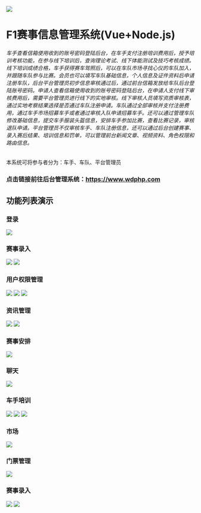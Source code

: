 [![](https://github.com/932529621/formula/blob/master/readimg/icon192x192.png)](https://github.com/932529621/formula/blob/master/readimg/icon192x192.png "markdown")

# F1赛事信息管理系统(Vue+Node.js)
###### 车手查看信箱使用收到的账号密码登陆后台，在车手支付注册培训费用后，授予培训考核功能，在参与线下培训后，查询理论考试、线下体能测试及技巧考核成绩。线下培训成绩合格，车手获得赛车驾照后，可以在车队市场寻找心仪的车队加入，并跟随车队参与比赛。会员也可以填写车队基础信息，个人信息及证件资料后申请注册车队，后台平台管理员初步信息审核通过后，通过前台信箱发放给车队后台登陆账号密码。申请人查看信箱使用收到的账号密码登陆后台，在申请人支付线下审核费用后，需要平台管理员进行线下的实地审核。线下审核人员填写资质审核表，通过实地考察结果选择是否通过车队注册申请。车队通过全部审核并支付注册费用，通过车手市场招募车手或者通过审核入队申请招募车手。还可以通过管理车队修改基础信息，提交车手服装头盔信息，安排车手参加比赛，查看比赛记录，审核退队申请。平台管理员不仅审核车手、车队注册信息，还可以通过后台创建赛事、录入赛后结果、培训信息和罚单，可以管理前台新闻文章、视频资料、角色权限和路由信息。
本系统可将参与者分为：车手、车队、平台管理员
### 点击链接前往后台管理系统：<https://www.wdphp.com>

## 功能列表演示
### 登录
![](https://github.com/932529621/node_formula/blob/main/readimg/%E7%99%BB%E5%BD%95.png)
### 赛事录入
![](https://github.com/932529621/node_formula/blob/main/readimg/%E8%B5%9B%E4%BA%8B%E5%BD%95%E5%85%A5.png)
![](https://github.com/932529621/node_formula/blob/main/readimg/%E8%B5%9B%E4%BA%8B%E5%BD%95%E5%85%A51.png)
### 用户权限管理
![](https://github.com/932529621/node_formula/blob/main/readimg/%E7%94%A8%E6%88%B7%E7%AE%A1%E7%90%86.png)
![](https://github.com/932529621/node_formula/blob/main/readimg/%E8%B7%AF%E7%94%B1%E7%AE%A1%E7%90%86.png)
![](https://github.com/932529621/node_formula/blob/main/readimg/%E8%A7%92%E8%89%B2%E7%AE%A1%E7%90%86.png)
### 资讯管理
![](https://github.com/932529621/node_formula/blob/main/readimg/%E8%A7%86%E9%A2%91%E7%AE%A1%E7%90%86.png)
![](https://github.com/932529621/node_formula/blob/main/readimg/%E8%A7%86%E9%A2%91%E7%AE%A1%E7%90%861.png)
### 赛事安排
![](https://github.com/932529621/node_formula/blob/main/readimg/%E8%B5%9B%E4%BA%8B%E5%AE%89%E6%8E%92.png)
### 聊天
![](https://github.com/932529621/node_formula/blob/main/readimg/%E8%81%8A%E5%A4%A9.png)
### 车手培训
![](https://github.com/932529621/node_formula/blob/main/readimg/%E6%8A%80%E8%83%BD%E6%B5%8B%E8%AF%95.png)
![](https://github.com/932529621/node_formula/blob/main/readimg/%E7%90%86%E8%AE%BA%E8%80%83%E6%A0%B8.png)
![](https://github.com/932529621/node_formula/blob/main/readimg/%E4%BD%93%E8%83%BD%E6%B5%8B%E8%AF%95.png)
### 市场
![](https://github.com/932529621/node_formula/blob/main/readimg/%E8%BD%A6%E9%98%9F%E5%B8%82%E5%9C%BA.png)
### 门票管理
![](https://github.com/932529621/node_formula/blob/main/readimg/%E9%97%A8%E7%A5%A8%E7%AE%A1%E7%90%86.png)
### 赛事录入
![](https://github.com/932529621/node_formula/blob/main/readimg/%E8%B5%9B%E4%BA%8B%E5%BD%95%E5%85%A5.png)
![](https://github.com/932529621/node_formula/blob/main/readimg/%E8%B5%9B%E4%BA%8B%E5%BD%95%E5%85%A51.png)
